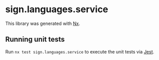# sign.languages.service

This library was generated with [Nx](https://nx.dev).

## Running unit tests

Run `nx test sign.languages.service` to execute the unit tests via [Jest](https://jestjs.io).
